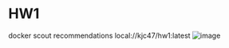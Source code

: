 # HW1
docker scout recommendations local://kjc47/hw1:latest
![image](https://github.com/kjc47/HW1/assets/15877486/ec22cc44-1e19-491e-8bf3-02dfef3534b3)
